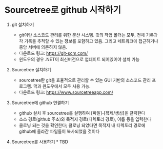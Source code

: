 
Sourcetree로 github 시작하기 
==========================

1. git 설치하기
 	* git이란 소스코드 관리를 위한 분산 시스템. 깃의 작업 폴더는 모두, 전체 기록과 각 기록을 추적할 수 있는 정보를 포함하고 있음. 그리고 네트워크에 접근하거나 중앙 서버에 의존하지 않음. 
 	* 다운로드 링크: https://git-scm.com/
 	* 윈도우의 경우 .NET이 최신버전으로 업데이트 되어있어야 설치 가능

 2. Sourcetree 설치하기
  	* sourcetree란 git을 효율적으로 관리할 수 있는 GUI 기반의 소스코드 관리 프로그램. 맥과 윈도우에서 모두 사용 가능. 
 	 * 다운로드 링크: https://www.sourcetreeapp.com/

 3. Sourcetree에 github 연결하기 
  	* github 설치 후 sourcetree를 실행하여 [파일]-[복제/생성]을 클릭한다
  	* 소스 경로(github 주소)와 목적지 경로(디렉토리 경로), 이름 등을 입력한다
  	* 클로닝 되는 것을 확인한다; 클로닝 되었다면 목적지 내 디렉토리 경로에 github에 올라간 파일들이 복사되었을 것이다  
 
  4. Sourcetree를 사용하기
  	* TBD 

